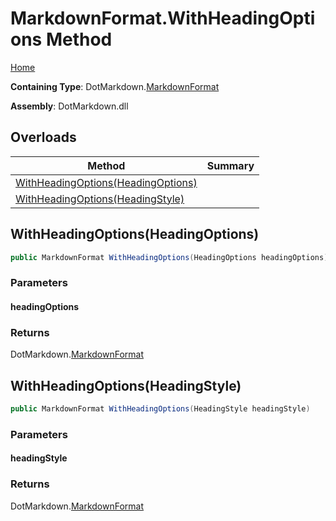 <a name="_top"></a>

# MarkdownFormat\.WithHeadingOptions Method

[Home](../../../README.md#_top)

**Containing Type**: DotMarkdown\.[MarkdownFormat](../README.md#_top)

**Assembly**: DotMarkdown\.dll

## Overloads

| Method | Summary |
| ------ | ------- |
| [WithHeadingOptions(HeadingOptions)](#DotMarkdown_MarkdownFormat_WithHeadingOptions_DotMarkdown_HeadingOptions_) | |
| [WithHeadingOptions(HeadingStyle)](#DotMarkdown_MarkdownFormat_WithHeadingOptions_DotMarkdown_HeadingStyle_) | |

## WithHeadingOptions\(HeadingOptions\) <a name="DotMarkdown_MarkdownFormat_WithHeadingOptions_DotMarkdown_HeadingOptions_"></a>

```csharp
public MarkdownFormat WithHeadingOptions(HeadingOptions headingOptions)
```

### Parameters

#### headingOptions

### Returns

DotMarkdown\.[MarkdownFormat](../README.md#_top)

## WithHeadingOptions\(HeadingStyle\) <a name="DotMarkdown_MarkdownFormat_WithHeadingOptions_DotMarkdown_HeadingStyle_"></a>

```csharp
public MarkdownFormat WithHeadingOptions(HeadingStyle headingStyle)
```

### Parameters

#### headingStyle

### Returns

DotMarkdown\.[MarkdownFormat](../README.md#_top)

